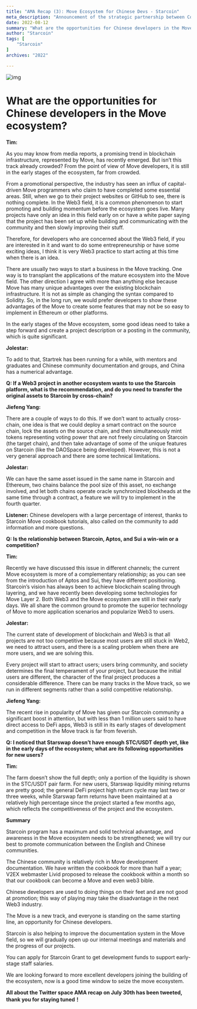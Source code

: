 ```yaml
---
title: "AMA Recap (3): Move Ecosystem for Chinese Devs - Starcoin"
meta_description: "Announcement of the strategic partnership between ComingChat and Starcoin to drive Move blockchain innovation."
date: 2022-08-12
summary: "What are the opportunities for Chinese developers in the Move ecosystem? Tim: As you may know from media reports, a promising trend in blockch..."
author: "Starcoin"
tags: [
    "Starcoin"
]
archives: "2022"

---
```


![img](/images/hackathon/amar3.png)

# What are the opportunities for Chinese developers in the Move ecosystem?

**Tim:**

As you may know from media reports, a promising trend in blockchain infrastructure, represented by Move, has recently emerged. But isn’t this track already crowded? From the point of view of Move developers, it is still in the early stages of the ecosystem, far from crowded.

From a promotional perspective, the industry has seen an influx of capital-driven Move programmers who claim to have completed some essential areas. Still, when we go to their project websites or GitHub to see, there is nothing complete. In the Web3 field, it is a common phenomenon to start promoting and building momentum before the ecosystem goes live. Many projects have only an idea in this field early on or have a white paper saying that the project has been set up while building and communicating with the community and then slowly improving their stuff.

Therefore, for developers who are concerned about the Web3 field, if you are interested in it and want to do some entrepreneurship or have some exciting ideas, I think it is very Web3 practice to start acting at this time when there is an idea.

There are usually two ways to start a business in the Move tracking. One way is to transplant the applications of the mature ecosystem into the Move field. The other direction I agree with more than anything else because Move has many unique advantages over the existing blockchain infrastructure. It is not as simple as changing the syntax compared to Solidity. So, in the long run, we would prefer developers to show these advantages of the Move to create some features that may not be so easy to implement in Ethereum or other platforms.

In the early stages of the Move ecosystem, some good ideas need to take a step forward and create a project description or a posting in the community, which is quite significant.

**Jolestar:**

To add to that, Startrek has been running for a while, with mentors and graduates and Chinese community documentation and groups, and China has a numerical advantage.

**Q: If a Web3 project in another ecosystem wants to use the Starcoin platform, what is the recommendation, and do you need to transfer the original assets to Starcoin by cross-chain?**

**Jiefeng Yang:**

There are a couple of ways to do this. If we don’t want to actually cross-chain, one idea is that we could deploy a smart contract on the source chain, lock the assets on the source chain, and then simultaneously mint tokens representing voting power that are not freely circulating on Starcoin (the target chain), and then take advantage of some of the unique features on Starcoin (like the DAOSpace being developed). However, this is not a very general approach and there are some technical limitations.

**Jolestar:**

We can have the same asset issued in the same name in Starcoin and Ethereum, two chains balance the pool size of this asset, no exchange involved, and let both chains operate oracle synchronized blockheads at the same time through a contract, a feature we will try to implement in the fourth quarter.

**Listener:** Chinese developers with a large percentage of interest, thanks to Starcoin Move cookbook tutorials, also called on the community to add information and more questions.

**Q: Is the relationship between Starcoin, Aptos, and Sui a win-win or a competition?**

**Tim:**

Recently we have discussed this issue in different channels; the current Move ecosystem is more of a complementary relationship; as you can see from the introduction of Aptos and Sui, they have different positioning. Starcoin’s vision has always been to achieve blockchain scaling through layering, and we have recently been developing some technologies for Move Layer 2. Both Web3 and the Move ecosystem are still in their early days. We all share the common ground to promote the superior technology of Move to more application scenarios and popularize Web3 to users.

**Jolestar:**

The current state of development of blockchain and Web3 is that all projects are not too competitive because most users are still stuck in Web2, we need to attract users, and there is a scaling problem when there are more users, and we are solving this.

Every project will start to attract users; users bring community, and society determines the final temperament of your project, but because the initial users are different, the character of the final project produces a considerable difference. There can be many tracks in the Move track, so we run in different segments rather than a solid competitive relationship.

**Jiefeng Yang:**

The recent rise in popularity of Move has given our Starcoin community a significant boost in attention, but with less than 1 million users said to have direct access to DeFi apps, Web3 is still in its early stages of development and competition in the Move track is far from feverish.

**Q: I noticed that Starswap doesn’t have enough STC/USDT depth yet, like in the early days of the ecosystem; what are its following opportunities for new users?**

**Tim:**

The farm doesn’t show the full depth; only a portion of the liquidity is shown in the STC/USDT pair farm. For new users, Starswap liquidity mining returns are pretty good; the general DeFi project high return cycle may last two or three weeks, while Starswap farm returns have been maintained at a relatively high percentage since the project started a few months ago, which reflects the competitiveness of the project and the ecosystem.

**Summary**

Starcoin program has a maximum and solid technical advantage, and awareness in the Move ecosystem needs to be strengthened; we will try our best to promote communication between the English and Chinese communities.

The Chinese community is relatively rich in Move development documentation. We have written the cookbook for more than half a year; V2EX webmaster Livid proposed to release the cookbook within a month so that our cookbook can become a Move and even web3 bible.

Chinese developers are used to doing things on their feet and are not good at promotion; this way of playing may take the disadvantage in the next Web3 industry.

The Move is a new track, and everyone is standing on the same starting line, an opportunity for Chinese developers.

Starcoin is also helping to improve the documentation system in the Move field, so we will gradually open up our internal meetings and materials and the progress of our projects.

You can apply for Starcoin Grant to get development funds to support early-stage staff salaries.

We are looking forward to more excellent developers joining the building of the ecosystem, now is a good time window to seize the move ecosystem.

**All about the Twitter space AMA recap on July 30th has been tweeted, thank you for staying tuned！**
